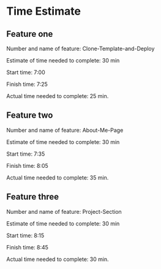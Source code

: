 # Time Estimate

## Feature one

Number and name of feature: Clone-Template-and-Deploy

Estimate of time needed to complete: 30 min

Start time: 7:00

Finish time: 7:25

Actual time needed to complete: 25 min.

## Feature two

Number and name of feature: About-Me-Page

Estimate of time needed to complete: 30 min

Start time: 7:35

Finish time: 8:05

Actual time needed to complete: 35 min.

## Feature three

Number and name of feature: Project-Section

Estimate of time needed to complete: 30 min

Start time: 8:15

Finish time: 8:45

Actual time needed to complete: 30 min.
